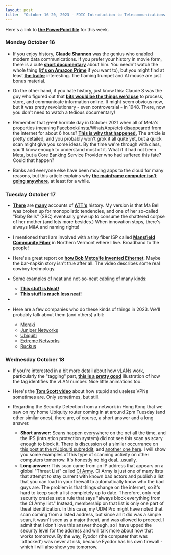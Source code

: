 ```yaml
---
layout: post
title:  "October 16-20, 2023 - FDIC Introduction to Telecommunications and Networking"
---
```


Here's a link to [**the PowerPoint file**](https://class.hill.com/assets/ITT-2023-10-16.pptx) for this week.

### Monday October 16

- If you enjoy history, [**Claude Shannon**](https://www.historyofdatascience.com/claude-shannon/) was the genius who enabled modern data communications. If you prefer your history in movie form, there is a cute [**short documentary**](https://thebitplayer.com/) about him. You needn't watch the whole thing ([**it's on Amazon Prime**](https://www.amazon.com/Bit-Player-John-Hutton/dp/B08D2TXKSX/ref=sr_1_1?crid=3E4Z8DHU6MWW9&keywords=bit+player+movie&qid=1670604926&sprefix=bit+player+movie%2Caps%2C266&sr=8-1) if you want to), but you might find at least [**the trailer**](https://www.youtube.com/watch?v=E3OldEtfBrE) interesting. The flaming trumpet and AI mouse are just bonus material.

- On the other hand, if you hate history, just know this: Claude S was the guy who figured out that [**bits would be the things we'd use**](https://en.wikipedia.org/wiki/A_Mathematical_Theory_of_Communication) to process, store, and communicate information online. It might seem obvious now, but it was pretty revolutionary - even controversial - in 1948. There, now you don't need to watch a tedious documentary!

- Remember that ~~great~~ horrible day in October 2021 when all of Meta's properties (meaning Facebook/Insta/WhatsApp/etc) disappeared from the internet for about 6 hours? [**This is why that happened.**](https://blog.cloudflare.com/october-2021-facebook-outage/) The article is pretty detailed, and you probably won't grok it all quite yet, but a quick scan might give you some ideas. By the time we're through with class, you'll know enough to understand most of it. What if it had not been Meta, but a Core Banking Service Provider who had suffered this fate? Could that happen?

- Banks and everyone else have been moving apps to the cloud for many reasons, but this article explains why [**the mainframe computer isn't going anywhere**](https://arstechnica.com/information-technology/2023/07/the-ibm-mainframe-how-it-runs-and-why-it-survives/), at least for a while.

### Tuesday October 17

- [**There**](https://about.att.com/innovation/ip/brands/history) are [**many**](https://www.thestreet.com/technology/history-of-att) accounts of [**ATT's**](https://en.wikipedia.org/wiki/AT%26T_Corporation) history. My version is that Ma Bell was broken up for monopolistic tendencies, and one of her so-called "Baby Bells" (SBC) eventually grew up to consume the shattered corpse of her mother (and lots more besides.) When innovation stops, there's always M&A and naming rights!

- I mentioned that I am involved with a tiny fiber ISP called [**Mansfield Community Fiber**](https://mcfibervt.com) in Northern Vermont where I live. Broadband to the people!

- Here's a great report on [**how Bob Metcalfe invented Ethernet**](https://www.forbes.com/sites/johnwerner/2023/07/21/how-turing-award-winner-bob-metcalfe-invented-the-ethernet/). Maybe the bar-napkin story isn't true after all. The video describes some real cowboy technology.

- Some examples of neat and not-so-neat cabling of many kinds:
  - [**This stuff is Neat!**](https://www.reddit.com/r/cableporn/)
  - [**This stuff is much less neat!**](https://www.reddit.com/r/cablegore/)

-
- Here are a few companies who do these kinds of things in 2023. We'll probably talk about them (and others) a bit:
  - [Meraki](https://meraki.cisco.com/)
  - [Juniper Networks](https://juniper.net)
  - [Ubiquiti](https://store.ui.com/us/en)
  - [Extreme Networks](https://www.extremenetworks.com/)
  - [Ruckus](https://www.ruckusnetworks.com/)

### Wednesday October 18

- If you're interested in a bit more detail about how vLANs work, particularly the "tagging" part, [**this is a pretty good**](https://www.networkacademy.io/ccna/ethernet/vlan-trunking) illustration of how the tag identifies the vLAN number. Nice little animations too.

- Here's the [**Tom Scott video**](https://www.youtube.com/watch?v=WVDQEoe6ZWY) about how stupid and useless VPNs sometimes are. Only sometimes, but still.

- Regarding the Security Detection from a network in Hong Kong that we saw on my home Ubiquity router coming in at around 2pm Tuesday (and other similar ones), there are, of course, a short answer and a long answer.
  - **Short answer:** Scans happen everywhere on the net all the time, and the IPS (intrustion protection system) did not see this scan as scary enough to block it. There is discussion of a similar occurrance on [this post at the r/Ubiquiti subreddit](https://www.reddit.com/r/UNIFI/comments/mkzmwt/threat_detected_udm_pro_ci_army_is_this_something/), and [another one here](https://www.reddit.com/r/Ubiquiti/comments/15gc1tz/udm_pro_ips_is_enabled_but_in_the_threat/). I will show you some examples of this type of scanning activity on other computers tomorrow. It's honestly no big deal...usually.
  - **Long answer:** This scan came from an IP address that appears on a global "Threat List" called [CI Army](https://www.darkreading.com/perimeter/sentinel-ips-launches-ci-army-). CI Army is just one of many lists that attempt to stay current with known bad actors and publish a list that you can load in your firewall to automatically know who the bad guys are. The problem is that things change on the internet, so it's hard to keep such a list completely up to date. Therefore, only real security crazies set a rule that says "always block everything from the CI Army list." Instead, membership on that list is only one part of theat identification. In this case, my UDM Pro might have noted that scan coming from a listed address, but since all it did was a simple scan, it wasn't seen as a major threat, and was allowed to proceed. I admit that I don't love this answer though, so I have upped the security level for the address and will talk more about how that works tomorrow. By the way, Fyodor (the computer that was 'attacked') was never at risk, because Fyodor has his own firewall - which I will also show you tomorrow.

